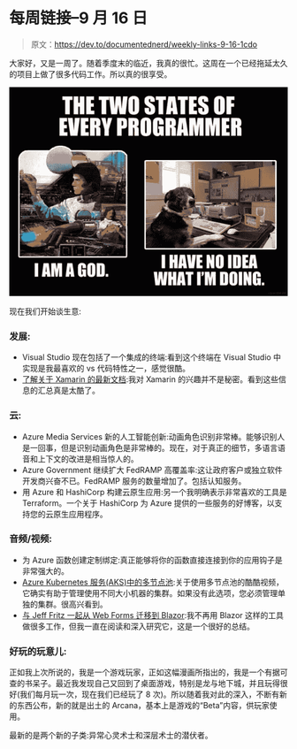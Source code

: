 # 每周链接–9 月 16 日

> 原文：<https://dev.to/documentednerd/weekly-links-9-16-1cdo>

大家好，又是一周了。随着季度末的临近，我真的很忙。这周在一个已经拖延太久的项目上做了很多代码工作。所以真的很享受。

[![See the source image](img/445bbdc2f75333be58c7ab1b6885d55f.png)](https://res.cloudinary.com/practicaldev/image/fetch/s--Kh-bt-aP--/c_limit%2Cf_auto%2Cfl_progressive%2Cq_auto%2Cw_880/https://digitalsynopsis.com/wp-content/uploads/2015/03/web-designer-developer-jokes-humour-funny-41.jpg)

现在我们开始谈生意:

### 发展:

*   Visual Studio 现在包括了一个集成的终端:看到这个终端在 Visual Studio 中实现是我最喜欢的 vs 代码特性之一，感觉很酷。
*   [了解关于 Xamarin 的最新文档](https://devblogs.microsoft.com/xamarin/docs-whats-new-august-2019/):我对 Xamarin 的兴趣并不是秘密。看到这些信息的汇总真是太酷了。

### 云:

*   Azure Media Services 新的人工智能创新:动画角色识别非常棒。能够识别人是一回事，但是识别动画角色是非常棒的。现在，对于真正的细节，多语言语音和上下文的改进是相当惊人的。
*   Azure Government 继续扩大 FedRAMP 高覆盖率:这让政府客户或独立软件开发商兴奋不已。FedRAMP 服务的数量增加了。包括认知服务。
*   用 Azure 和 HashiCorp 构建云原生应用:另一个我明确表示非常喜欢的工具是 Terraform。一个关于 HashiCorp 为 Azure 提供的一些服务的好博客，以支持您的云原生应用程序。

### 音频/视频:

*   为 Azure 函数创建定制绑定:真正能够将你的函数直接连接到你的应用钩子是非常强大的。
*   [Azure Kubernetes 服务(AKS)中的多节点池](https://channel9.msdn.com/Shows/Azure-Friday/Multiple-node-pools-in-Azure-Kubernetes-Service-AKS):关于使用多节点池的酷酷视频，它确实有助于管理使用不同大小机器的集群。如果没有此选项，您必须管理单独的集群。很高兴看到。
*   [与 Jeff Fritz 一起从 Web Forms 迁移到 Blazor](https://www.dotnetrocks.com/default.aspx?ShowNum=1652):我不再用 Blazor 这样的工具做很多工作，但我一直在阅读和深入研究它，这是一个很好的总结。

### 好玩的玩意儿:

正如我上次所说的，我是一个游戏玩家，正如这幅漫画所指出的，我是一个有据可查的书呆子。最近我发现自己又回到了桌面游戏，特别是龙与地下城，并且玩得很好(我们每月玩一次，现在我们已经玩了 8 次)。所以随着我对此的深入，不断有新的东西公布，新的就是出土的 Arcana，基本上是游戏的“Beta”内容，供玩家使用。

最新的是两个新的子类:异常心灵术士和深层术士的潜伏者。